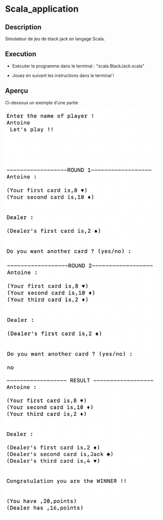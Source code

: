 # Scala_application

## Description 

Simulateur de jeu de black jack en langage Scala.

## Execution 

- Exécuter le programme dans le terminal : "scala BlackJack.scala"

- Jouez en suivant les instructions dans le terminal ! 


## Aperçu

Ci-dessous un exemple d'une partie 


![img1](https://github.com/AntoineMOREAU1/Scala_application/blob/main/img_test/img_1.png)
![img2](https://github.com/AntoineMOREAU1/Scala_application/blob/main/img_test/img_2.png)
![img3](https://github.com/AntoineMOREAU1/Scala_application/blob/main/img_test/img_3.png)



